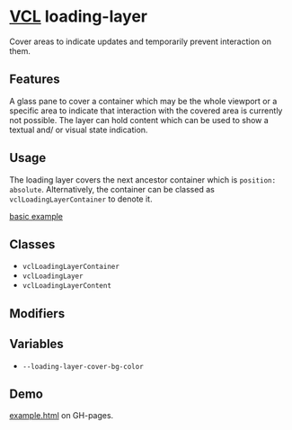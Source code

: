 # [VCL](https://github.com/vcl/doc) loading-layer

Cover areas to indicate updates and temporarily prevent interaction on them.

## Features

A glass pane to cover a container which may be the whole viewport or
a specific area to indicate that interaction with the covered area is currently
not possible.
The layer can hold content which can be used to show a textual and/ or visual
state indication.

## Usage

The loading layer covers the next ancestor container which is
`position: absolute`. Alternatively,
the container can be classed as `vclLoadingLayerContainer` to denote it.

[basic example](/demo/example.html)

## Classes

- `vclLoadingLayerContainer`
- `vclLoadingLayer`
- `vclLoadingLayerContent`

## Modifiers

## Variables

- `--loading-layer-cover-bg-color`

## Demo

[example.html](/demo/example.html) on GH-pages.
